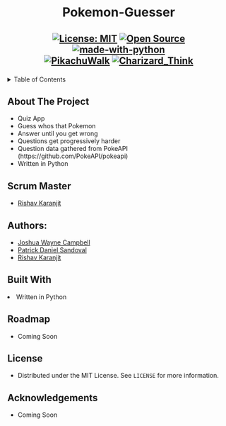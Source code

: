 
<h1 align="center">Pokemon-Guesser</h1>

<h2 align="center">
  
  [![License: MIT](https://img.shields.io/badge/License-MIT-yellow.svg)](https://opensource.org/licenses/MIT)
  [![Open Source](https://badges.frapsoft.com/os/v1/open-source.svg?v=103)](https://opensource.org/)
  [![made-with-python](https://img.shields.io/badge/Made%20with-Python-1f425f.svg)](https://www.python.org/)<br>
  <a href="https://emoji.gg/emoji/6921-pikachuwalk"><img src="https://emoji.gg/assets/emoji/6921-pikachuwalk.gif" alt="PikachuWalk"></a>
  <a href="https://emoji.gg/emoji/4369-charizard-think"><img src="https://emoji.gg/assets/emoji/4369-charizard-think.png" alt="Charizard_Think"></a>
  

</h2>
<!-- TABLE OF CONTENTS -->
<details>
  <summary>Table of Contents</summary>
  <ol>
    <li>
      <a href="#about-the-project">About The Project</a>
    </li>
    <li>
      <a href="#authors">Authors</a>
    </li> 
    <li>
      <a href="#built-with">Built With</a>
    </li>
    <li>
      <a href="#roadmap">Roadmap</a>
    </li> 
    <li>
      <a href="#license">License</a>
    </li>
    <li>
      <a href="#acknowledgements">Acknowledgements</a>
    </li>
  </ol>
</details>

## About The Project
<ul>
  <li> Quiz App </li>
  <li> Guess whos that Pokemon</li>
  <li> Answer until you get wrong</li>
  <li> Questions get progressively harder</li>
  <li> Question data gathered from PokeAPI (https://github.com/PokeAPI/pokeapi)</li>
  <li> Written in Python</li>
</ul>

## Scrum Master

- [Rishav Karanjit](https://github.com/rishav-karanjit)

## Authors:

- [Joshua Wayne Campbell](https://github.com/jwcampb)
- [Patrick Daniel Sandoval](https://github.com/rickthepat05)
- [Rishav Karanjit](https://github.com/rishav-karanjit)

## Built With

<li> Written in Python</ul>

## Roadmap

- Coming Soon

## License

- Distributed under the MIT License. See `LICENSE` for more information.

## Acknowledgements

- Coming Soon
